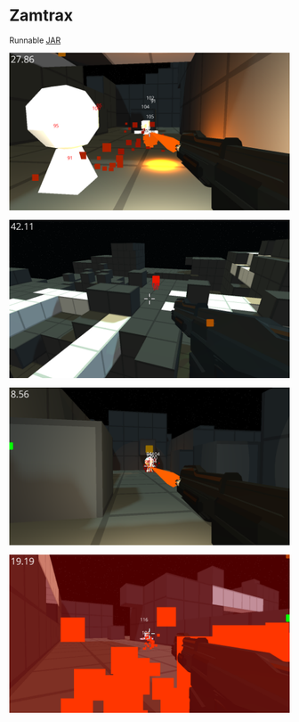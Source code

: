 # Zamtrax

Runnable [JAR](bin/Zamtrax.jar)

![alt text](docs/1.png)

![alt text](docs/2.png)

![alt text](docs/3.png)

![alt text](docs/4.png)
